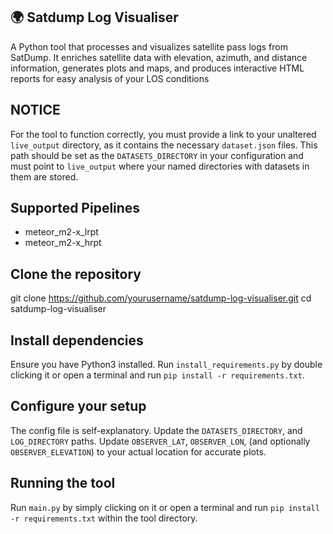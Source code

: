 ## 🌍 Satdump Log Visualiser

A Python tool that processes and visualizes satellite pass logs from SatDump. It enriches satellite data with elevation, azimuth, and distance information, generates plots and maps, and produces interactive HTML reports for easy analysis of your LOS conditions

## NOTICE

For the tool to function correctly, you must provide a link to your unaltered `live_output` directory, as it contains the necessary `dataset.json` files. This path should be set as the `DATASETS_DIRECTORY` in your configuration and must point to `live_output` where your named directories with datasets in them are stored.

## Supported Pipelines

- meteor_m2-x_lrpt
- meteor_m2-x_hrpt

## Clone the repository

git clone https://github.com/yourusername/satdump-log-visualiser.git
cd satdump-log-visualiser

## Install dependencies

Ensure you have Python3 installed.
Run `install_requirements.py` by double clicking it or open a terminal and run `pip install -r requirements.txt`.


## Configure your setup

The config file is self-explanatory.
Update the `DATASETS_DIRECTORY`, and `LOG_DIRECTORY` paths.
Update `OBSERVER_LAT`, `OBSERVER_LON`, (and optionally `OBSERVER_ELEVATION`) to your actual location for accurate plots.

## Running the tool

Run `main.py` by simply clicking on it or open a terminal and run `pip install -r requirements.txt` within the tool directory.
